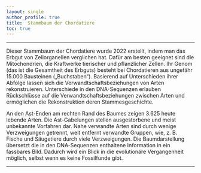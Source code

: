 ```yaml
---
layout: single
author_profile: true
title:  Stammbaum der Chordatiere
toc: true
---
```


***

Dieser Stammbaum der Chordatiere wurde 2022 erstellt, indem man das Erbgut von Zellorganellen verglichen hat. Dafür am besten geeignet sind die Mitochondrien, die Kraftwerke tierischer und pflanzlicher Zellen. Ihr Genom (das ist die Gesamtheit des Erbguts) besteht bei Chordatieren aus ungefähr 15.000 Bausteinen („Buchstaben“). Basierend auf Unterschieden ihrer Abfolge lassen sich die Verwandtschaftsbeziehungen von Arten rekonstruieren. Unterschiede in den DNA-Sequenzen erlauben Rückschlüsse auf die Verwandtschaftsbeziehungen zwischen Arten und ermöglichen die Rekonstruktion deren Stammesgeschichte.


An den Ast-Enden am rechten Rand des Baumes zeigen 3.625 heute lebende Arten. Die Ast-Gabelungen stellen ausgestorbene und meist unbekannte Vorfahren dar. Nahe verwandte Arten sind durch wenige Verzweigungen getrennt, weit entfernt verwandte Gruppen, wie, z. B.  Fische und Säugetiere durch viele Verzweigungen. Die Baumdarstellung übersetzt die in den DNA-Sequenzen enthaltene Information in ein fassbares Bild. Dadurch wird ein Blick in die evolutionäre Vergangenheit möglich, selbst wenn es keine Fossilfunde gibt.

***
